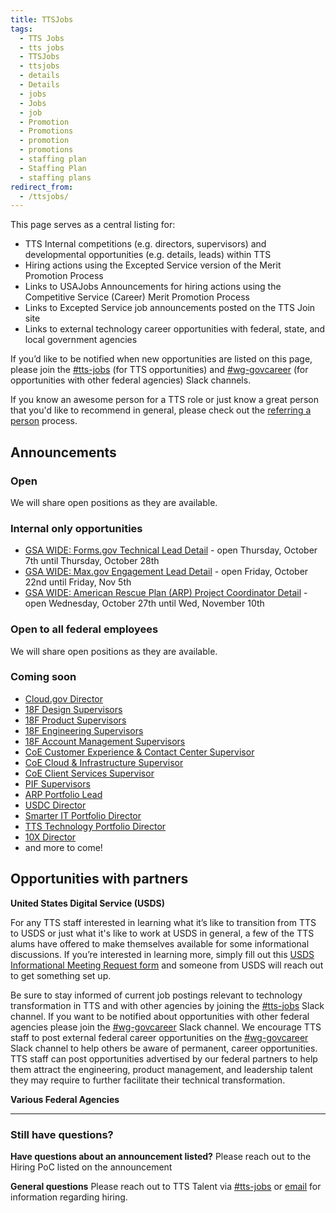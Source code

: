 ```yaml
---
title: TTSJobs
tags:
  - TTS Jobs
  - tts jobs
  - TTSJobs
  - ttsjobs
  - details
  - Details
  - jobs
  - Jobs
  - job
  - Promotion
  - Promotions
  - promotion
  - promotions
  - staffing plan
  - Staffing Plan
  - staffing plans
redirect_from:
  - /ttsjobs/
---
```


This page serves as a central listing for:

- TTS Internal competitions (e.g. directors, supervisors) and developmental opportunities (e.g. details, leads) within TTS
- Hiring actions using the Excepted Service version of the Merit Promotion Process
- Links to USAJobs Announcements for hiring actions using the Competitive Service (Career) Merit Promotion Process
- Links to Excepted Service job announcements posted on the TTS Join site
- Links to external technology career opportunities with federal, state, and local government agencies

If you’d like to be notified when new opportunities are listed on this page, please join the [\#tts-jobs](https://gsa-tts.slack.com/messages/tts-jobs/) (for TTS opportunities) and [\#wg-govcareer](https://gsa-tts.slack.com/messages/wg-govcareer) (for opportunities with other federal agencies) Slack channels.

If you know an awesome person for a TTS role or just know a great person that you'd like to recommend in general, please check out the [referring a person]({{site.baseurl}}/office-of-operations/talent/#referring-a-person) process.

## Announcements

### Open

We will share open positions as they are available.

### Internal only opportunities

- [GSA WIDE: Forms.gov Technical Lead Detail](https://docs.google.com/document/d/1YQHLH8B0MUFrZMbETau-_gSMHjzPi8uGhbykIVnCJ5U/edit#heading=h.ug9ig2kgf0mm) - open Thursday, October 7th until Thursday, October 28th
- [GSA WIDE: Max.gov Engagement Lead Detail](https://docs.google.com/document/d/1XJ5ZvWndqRrw5ue-RDyaF0MaLlZI7zWBWsHyKV9YROo/edit?usp=sharing) - open Friday, October 22nd until Friday, Nov 5th
- [GSA WIDE: American Rescue Plan (ARP) Project Coordinator Detail](https://docs.google.com/document/d/1NUXetv6Z_pmlS_5WKVP1-YPTaK0IfLod08bBPorZnIw/edit#) - open Wednesday, October 27th until Wed, November 10th

### Open to all federal employees

We will share open positions as they are available.

### Coming soon

- [Cloud.gov Director](https://docs.google.com/document/d/1Px83r2CxMyxBeKZa8Ffiecbx8U6rB5tAGizDBLr5kBI)
- [18F Design Supervisors](https://docs.google.com/document/d/1tM91kmMX0VXkYNWDvXQ4PV8GAgMy5rP7-PVhF3sZdFQ)
- [18F Product Supervisors](https://docs.google.com/document/d/1q1wf2dQoPt9BTowhbuI6QpyzPP3NGkuaal5Uf0B7f-o)
- [18F Engineering Supervisors](https://docs.google.com/document/d/19KmoksP-2OQ7PrK8VBv55Z395H1B1Z-z1XxphNdfMak)
- [18F Account Management Supervisors](https://docs.google.com/document/d/1zc-rnwiceAXIvR_3Odx9os8tUFWN5YEdrsKrtJ_coLk)
- [CoE Customer Experience & Contact Center Supervisor](https://docs.google.com/document/d/1kicYARQGbqruFXtIi7FfWhc6Spi8GNTCw4-NQ9pEiWs)
- [CoE Cloud & Infrastructure Supervisor](https://docs.google.com/document/d/1c3z_5-6NstjpSi5NfSTqnNEFCVK1QExjHytopSATFFw)
- [CoE Client Services Supervisor](https://docs.google.com/document/d/1qpv1uIqrEPoa8T0TrHP4JbkbQvj8liGpQTyqR1de3pg)
- [PIF Supervisors](https://docs.google.com/document/d/1qaWHy9K-FnNkfNS78CW7KsX9KKrWClbUX0NSNKUjrLc)
- [ARP Portfolio Lead](https://docs.google.com/document/d/1TmTF8ZxKkez4CikIb00rDhSrtx_cjOx6MYI7xAWeMI0)
- [USDC Director](https://docs.google.com/document/d/1M1oGAT304n2eCA4ObJhqbIOlPyNP-9OHFj-ulLaj9mA)
- [Smarter IT Portfolio Director](https://docs.google.com/document/d/11nNHD6_bQH3G--p29gegOhtlATCON7b5I5TvgNXFX00)
- [TTS Technology Portfolio Director](https://docs.google.com/document/d/116LzdO-pHVjKYQ8uYytAA_0eO2LdYJ8HuHiQ3VfqaQI)
- [10X Director](https://docs.google.com/document/d/1sNhhg5ZnuTqGIT2pb0xTk-JGRw7SOzV9KnqLT5oyNXA)
- and more to come!

## Opportunities with partners

**United States Digital Service (USDS)**

For any TTS staff interested in learning what it’s like to transition from TTS to USDS or just what it's like to work at USDS in general, a few of the TTS alums have offered to make themselves available for some informational discussions. If you’re interested in learning more, simply fill out this [USDS Informational Meeting Request form](https://docs.google.com/forms/d/e/1FAIpQLSfzbkhF6ahHv8-mu3BOpl6l7qg_kVyHuGUpDMcA-cPW60BfoQ/viewform?usp=sf_link) and someone from USDS will reach out to get something set up.

Be sure to stay informed of current job postings relevant to technology transformation in TTS and with other agencies by joining the [\#tts-jobs](https://gsa-tts.slack.com/messages/tts-jobs/) Slack channel. If you want to be notified about opportunities with other federal agencies please join the [\#wg-govcareer](https://gsa-tts.slack.com/messages/wg-govcareer) Slack channel. We encourage TTS staff to post external federal career opportunities on the [\#wg-govcareer](https://gsa-tts.slack.com/messages/wg-govcareer) Slack channel to help others be aware of permanent, career opportunities. TTS staff can post opportunities advertised by our federal partners to help them attract the engineering, product management, and leadership talent they may require to further facilitate their technical transformation.

**Various Federal Agencies**

---

### Still have questions?

**Have questions about an announcement listed?** Please reach out to the Hiring PoC listed on the announcement

**General questions** Please reach out to TTS Talent via [\#tts-jobs](https://gsa-tts.slack.com/messages/tts-jobs/) or [email](mailto:tts-talentteam@gsa.gov) for information regarding hiring.
